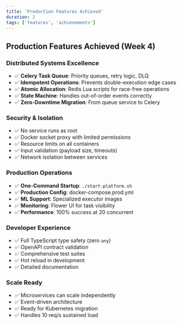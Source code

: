 ```yaml
---
title: 'Production Features Achieved'
duration: 2
tags: ['features', 'achievements']
---
```


## Production Features Achieved (Week 4)

### Distributed Systems Excellence

- ✅ **Celery Task Queue**: Priority queues, retry logic, DLQ
- ✅ **Idempotent Operations**: Prevents double-execution edge cases
- ✅ **Atomic Allocation**: Redis Lua scripts for race-free operations
- ✅ **State Machine**: Handles out-of-order events correctly
- ✅ **Zero-Downtime Migration**: From queue service to Celery

### Security & Isolation

- ✅ No service runs as root
- ✅ Docker socket proxy with limited permissions
- ✅ Resource limits on all containers
- ✅ Input validation (payload size, timeouts)
- ✅ Network isolation between services

### Production Operations

- ✅ **One-Command Startup**: `./start-platform.sh`
- ✅ **Production Config**: docker-compose.prod.yml
- ✅ **ML Support**: Specialized executor images
- ✅ **Monitoring**: Flower UI for task visibility
- ✅ **Performance**: 100% success at 20 concurrent

### Developer Experience

- ✅ Full TypeScript type safety (zero `any`)
- ✅ OpenAPI contract validation
- ✅ Comprehensive test suites
- ✅ Hot reload in development
- ✅ Detailed documentation

### Scale Ready

- ✅ Microservices can scale independently
- ✅ Event-driven architecture
- ✅ Ready for Kubernetes migration
- ✅ Handles 10 req/s sustained load